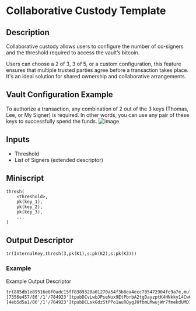 # Collaborative Custody Template

## Description

Collaborative custody allows users to configure the number of co-signers and the threshold required to access the vault’s bitcoin. 

Users can choose a 2 of 3, 3 of 5, or a custom configuration, this feature ensures that multiple trusted parties agree before a transaction takes place. It's an ideal solution for shared ownership and collaborative arrangements.

## Vault Configuration Example

To authorize a transaction, any combination of 2 out of the 3 keys (Thomas, Lee, or My Signer) is required. In other words, you can use any pair of these keys to successfully spend the funds.
![image](https://github.com/smartvaults/smartvaults/assets/88842056/87b42cbc-4c7c-48c6-b924-82eae77651a4)


## Inputs

* Threshold
* List of Signers (extended descriptor)

## Miniscript

```
thresh(
    <threshold>,
    pk(key_1),
    pk(key_2),
    pk(key_3),
    ...
)
```

## Output Descriptor

```
tr(InternalKey,thresh(3,pk(K1),s:pk(K2),s:pk(K3)))
```

### Example

Example Output Descriptor

```
tr(885db1e89516e0f0adc15ff8389320a01270a54f3b8ea4ecc705472904fc9a7e,multi_a(2,[7356e457/86'/1'/784923']tpubDCvLwbJPseNux9EtPbrbA2tgDayzptK4HNkky14Cw6msjHuqyZCE88miedZD86TZUb29Rof3sgtREU4wtzofte7QDSWDiw8ZU6ZYHmAxY9d/0/*,[4eb5d5a1/86'/1'/784923']tpubDCLskGdzStPPo1auRQygJUfbmLMwujWr7fmekdUMD7gqSpwEcRso4CfiP5GkRqfXFYkfqTujyvuehb7inymMhBJFdbJqFyHsHVRuwLKCSe9/0/*))#g52crz77
```
